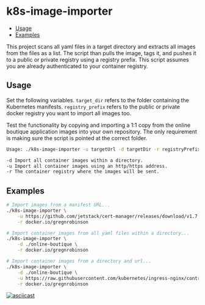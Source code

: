 # k8s-image-importer

- [Usage](#usage)
- [Examples](#examples)

This project scans all yaml files in a target directory and extracts all images from the files as a list. The script than pulls the image, tags it, and pushes it to a public or private registry using a registry prefix. This script assumes you are already authenticated to your container registry.

## Usage

Set the following variables. `target_dir` refers to the folder containing the Kubernetes manifests. `registry_prefix` refers to the public or private docker registry you want to import all images too.

Test the functionality by copying and importing a 1:1 copy from the online boutique application images into your own repository. The only requirement is making sure the script is pointed at the correct folder.

```bash
Usage: ./k8s-image-importer -u targetUrl -d targetDir -r registryPrefix

-d Import all container images within a directory.  
-u Import all container images using an http/https address. 
-r The container registry where the images will be sent.
```

## Examples

```sh
# Import images from a manifest URL...
./k8s-image-importer \
    -u https://github.com/jetstack/cert-manager/releases/download/v1.7.0/cert-manager.yaml \
    -r docker.io/gregnrobinson

# Import container images from all yaml files within a directory...
./k8s-image-importer \
    -d ./online-boutique \
    -r docker.io/gregnrobinson

# Import container images from a directory and url...
./k8s-image-importer \
    -d ./online-boutique \
    -u https://raw.githubusercontent.com/kubernetes/ingress-nginx/controller-v1.1.1/deploy/static/provider/cloud/deploy.yaml \
    -r docker.io/gregnrobinson
```

[![asciicast](https://asciinema.org/a/466220.svg)](https://asciinema.org/a/466220)
